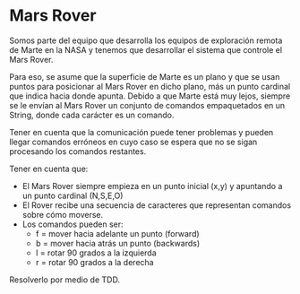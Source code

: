 # Mars Rover

Somos parte del equipo que desarrolla los equipos de exploración remota de Marte en la NASA y tenemos que desarrollar el sistema 
que controle el Mars Rover. 

Para eso, se asume que la superficie de Marte es un plano y que se usan puntos para posicionar al Mars Rover en dicho plano, 
más un punto cardinal que indica hacia donde apunta. Debido a que Marte está muy lejos, siempre se le envían al Mars Rover 
un conjunto de comandos empaquetados en un String, donde cada carácter es un comando. 

Tener en cuenta que la comunicación puede tener problemas y pueden llegar comandos erróneos en cuyo caso se espera que no se
sigan procesando los comandos restantes. 

Tener en cuenta que: 
- El Mars Rover siempre empieza en un punto inicial (x,y) y apuntando a un punto cardinal (N,S,E,O) 
- El Rover recibe una secuencia de caracteres que representan comandos sobre cómo moverse. 
- Los comandos pueden ser: 
  - f = mover hacia adelante un punto (forward) 
  - b = mover hacia atrás un punto (backwards) 
  - l = rotar 90 grados a la izquierda 
  - r = rotar 90 grados a la derecha 

Resolverlo por medio de TDD.
